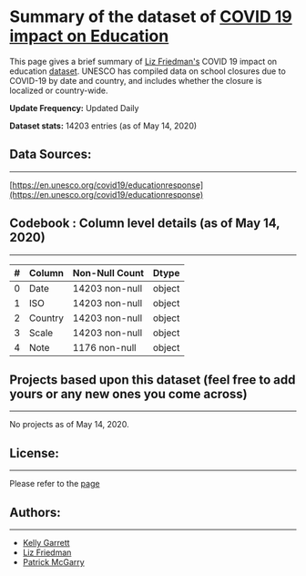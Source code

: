 # Summary of the dataset of [COVID 19 impact on Education](https://data.world/liz-friedman/covid-19-impact-on-education) 
This page gives a brief summary of [Liz Friedman's](https://data.world/liz-friedman) COVID 19 impact on education [dataset](https://data.world/liz-friedman/covid-19-impact-on-education). UNESCO has compiled data on school closures due to COVID-19 by date and country, and includes whether the closure is localized or country-wide. 



**Update Frequency:** Updated Daily

**Dataset stats:** 14203 entries (as of May 14, 2020)

## Data Sources:
--------
[https://en.unesco.org/covid19/educationresponse](https://en.unesco.org/covid19/educationresponse)

## Codebook : Column level details (as of May 14, 2020)
---------

| #  | Column  | Non-Null Count | Dtype |
--- | ------   |-------------- | ----- |
 0  | Date     |14203 non-null | object|
 1   |ISO      |14203 non-null | object|
 2   |Country  |14203 non-null | object|
 3   |Scale    |14203 non-null | object|
 4  | Note    | 1176 non-null  | object|
 
 
## Projects based upon this dataset (feel free to add yours or any new ones you come across)
---------
No projects as of May 14, 2020.


## License:
-------------
Please refer to the [page](https://data.world/liz-friedman/covid-19-impact-on-education/contributors)

## Authors:
-------------
* [Kelly Garrett](https://data.world/kgarrett)
* [Liz Friedman](https://data.world/liz-friedman)
* [Patrick McGarry](https://data.world/scuttlemonkey)
